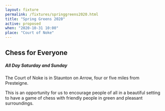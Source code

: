 ```yaml
---
layout: fixture
permalink: /fixtures/springgreens2020.html
title: "Spring Greens 2020"
active: proposed
when: "2020-10-31 10:00"
place: "Court of Noke"
---
```


## Chess for Everyone ##

##### All Day Saturday and Sunday #####

The Court of Noke is in Staunton on Arrow, four or five miles from Presteigne.

This is an opportunity for us to encourage people of all in a beautiful setting to have a game of chess with friendly people in green and pleasant surroundings.
